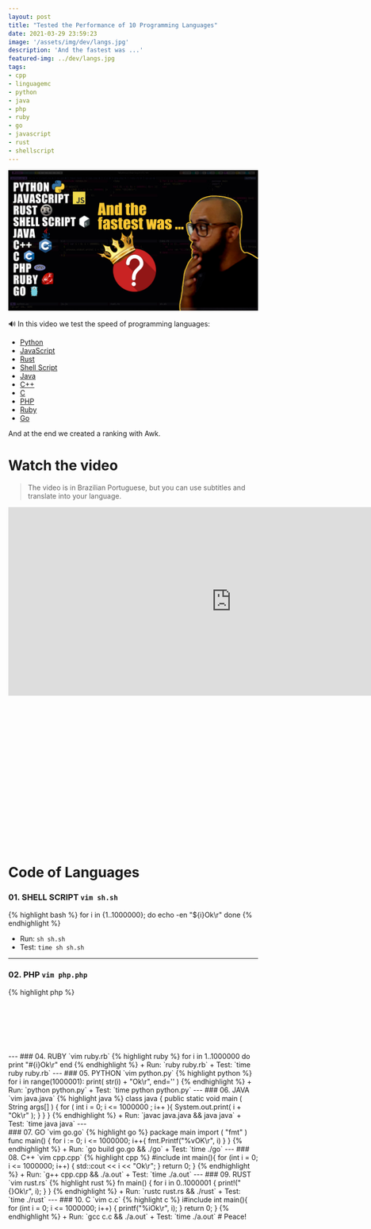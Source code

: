 ```yaml
---
layout: post
title: "Tested the Performance of 10 Programming Languages"
date: 2021-03-29 23:59:23
image: '/assets/img/dev/langs.jpg'
description: 'And the fastest was ...'
featured-img: ../dev/langs.jpg
tags:
- cpp
- linguagemc
- python
- java
- php
- ruby
- go
- javascript
- rust
- shellscript
---
```


![Tested the Performance of 10 Programming Languages](/assets/img/dev/langs.jpg)

🔊 In this video we test the speed of programming languages:

+ [Python](https://en.terminalroot.com.br/the-30-best-python-libraries-and-packages-for-beginners/)
+ [JavaScript](https://en.terminalroot.com.br/os-31-melhores-frameworks-e-bibliotecas-javascript/)
+ [Rust](https://en.terminalroot.com.br/redox-os-a-system-written-in-rust-installation-and-concepts/)
+ [Shell Script](https://en.terminalroot.com.br/shell-an-object-oriented-shell-script/)
+ [Java](https://en.terminalroot.com.br/java-vs-kotlin-what-are-the-key-differences-between-them/)
+ [C++](https://en.terminalroot.com.br/i-created-a-c-financial-management-program-for-linux-and-windows/)
+ [C](https://en.terminalroot.com.br/why-is-the-c-programming-language-still-on-the-rise/)
+ [PHP](https://www.php.net/)
+ [Ruby](https://en.terminalroot.com.br/how-to-properly-install-ruby-bundler-and-jekyll-on-ubuntu-linux/)
+ [Go](https://en.terminalroot.com.br/install-in-your-preferred-editor-an-auto-complete-with-artificial-intelligence/)

And at the end we created a ranking with Awk.

# Watch the video
> The video is in Brazilian Portuguese, but you can use subtitles and translate into your language.

<iframe width="900" height="380" src="https://www.youtube.com/embed/spLIBqiv2Og" title="YouTube video player" frameborder="0" allow="accelerometer; autoplay; clipboard-write; encrypted-media; gyroscope; picture-in-picture" allowfullscreen></iframe>

<!-- QUADRADO -->
<script async src="//pagead2.googlesyndication.com/pagead/js/adsbygoogle.js"></script>
<ins class="adsbygoogle"
style="display:inline-block;width:336px;height:280px"
data-ad-client="ca-pub-2838251107855362"
data-ad-slot="5351066970"></ins>
<script>
(adsbygoogle = window.adsbygoogle || []).push({});
</script>

# Code of Languages
### 01. SHELL SCRIPT `vim sh.sh`
{% highlight bash %}
for i in {1..1000000};
  do
    echo -en "${i}Ok\r"
done
{% endhighlight %}
+ Run: `sh sh.sh`
+ Test: `time sh sh.sh`

---

### 02. PHP `vim php.php`
{% highlight php %}
<?php

for( $i = 0; $i <= 1000000; $i++ ){
  echo "{$i}Ok\r";
}
{% endhighlight %}
+ Run: `php php.php`
+ Test: `time php php.php`

---

### 03. JAVASCRIPT `vim js.js`
{% highlight js %}
for( var i = 0; i <= 1000000; i++ ){
  process.stdout.write( i + "Ok\r");
}
{% endhighlight %}
+ Run: `node js.js`
+ Test: `time node js.js`

<!-- MINI ANÚNCIO -->
<script async src="//pagead2.googlesyndication.com/pagead/js/adsbygoogle.js"></script>
<!-- Games Root -->
<ins class="adsbygoogle"
style="display:inline-block;width:730px;height:95px"
data-ad-client="ca-pub-2838251107855362"
data-ad-slot="5351066970"></ins>
<script>
(adsbygoogle = window.adsbygoogle || []).push({});
</script>

---

### 04. RUBY `vim ruby.rb`
{% highlight ruby %}
for i in 1..1000000 do
 print "#{i}Ok\r"
end
{% endhighlight %}
+ Run: `ruby ruby.rb`
+ Test: `time ruby ruby.rb`

---

### 05. PYTHON `vim python.py`
{% highlight python %}
for i in range(1000001):
    print( str(i) + "Ok\r", end='' )
{% endhighlight %}
+ Run: `python python.py`
+ Test: `time python python.py`

---

### 06. JAVA `vim java.java`
{% highlight java %}
class java {
  public static void main ( String args[] ) {
    for ( int i = 0; i <= 1000000 ; i++ ){
      System.out.print( i + "Ok\r" );
    }
  }
}
{% endhighlight %}
+ Run: `javac java.java && java java`
+ Test: `time java java`

---

<!-- RETANGULO LARGO 2 -->
<script async src="//pagead2.googlesyndication.com/pagead/js/adsbygoogle.js"></script>
<ins class="adsbygoogle"
style="display:block; text-align:center;"
data-ad-layout="in-article"
data-ad-format="fluid"
data-ad-client="ca-pub-2838251107855362"
data-ad-slot="8549252987"></ins>
<script>
(adsbygoogle = window.adsbygoogle || []).push({});
</script>

### 07. GO `vim go.go`
{% highlight go %}
package main
import (
  "fmt"
)

func main() {
  for i := 0; i <= 1000000; i++{
    fmt.Printf("%vOK\r", i)
  }

}
{% endhighlight %}
+ Run: `go build go.go && ./go`
+ Test: `time ./go`

---

### 08. C++ `vim cpp.cpp`
{% highlight cpp %}
#include <iostream>

int main(){
  for (int i = 0; i <= 1000000; i++) {
   std::cout << i << "Ok\r";
  }
  return 0;
}
{% endhighlight %}
+ Run: `g++ cpp.cpp && ./a.out`
+ Test: `time ./a.out`

---

### 09. RUST `vim rust.rs`
{% highlight rust %}
fn main() {
 for i in 0..1000001 {
    print!("{}Ok\r", i);
 }
}
{% endhighlight %}
+ Run: `rustc rust.rs && ./rust`
+ Test: `time ./rust`

---

### 10. C `vim c.c`
{% highlight c %}
i#include <stdio.h>

int main(){
  for (int i = 0; i <= 1000000; i++) {
    printf("%iOk\r", i);
  }
  return 0;
}
{% endhighlight %}
+ Run: `gcc c.c && ./a.out`
+ Test: `time ./a.out`

# Peace!

